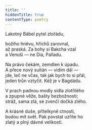 ```yaml
---
title: ''
hiddenTitle: true
contentType: poetry
---
```


<section>

Lakotný Bábel pytel zlořádu,

božího hněvu, hříchů zarovnal,  
až praská. Za bohy si Bakcha vzal  
a Venuši — ne Dia, Palladu.

</section>

<section>

Na právo čekám, zemdlen k úpadu.  
A přece nový sultán — vidím dál —  
jde, leč ne včas, tak jak bych to si přál,  
jeden trůn vztyčit. Kéž je v Bagdádu.

</section>

<section>

V prach padnou modly sídla zlotřilého  
a zpupné věže, bašty bezbožnosti;  
stráž, sama zlá, se zvenčí dočká zlého.

</section>

<section>

A krásné duše, přítelkyně ctnosti,  
budou mít svět. Pak povstat uzříte ho  
zlatý a plný dávné velikosti.

</section>
